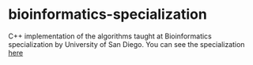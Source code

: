 # bioinformatics-specialization
C++ implementation of the algorithms taught at Bioinformatics specialization by University of San Diego.
You can see the specialization [here](https://www.coursera.org/specializations/bioinformatics)
